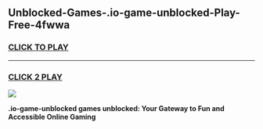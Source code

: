 
## Unblocked-Games-.io-game-unblocked-Play-Free-4fwwa
<h3>
<a href="https://premium76.site?title=.io-game-unblocked&ref=10A">CLICK TO PLAY</a></h3>
<hr>

<h3>
<a href="https://premium76.site?title=.io-game-unblocked&ref=10A">CLICK 2 PLAY</a>
  
</h3>

<a href="https://premium76.site?title=.io-game-unblocked&ref=10A"><img src="https://clearcache.store/games.png"></a>


**.io-game-unblocked games unblocked: Your Gateway to Fun and Accessible Online Gaming**
